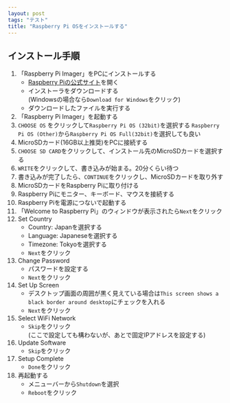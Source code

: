 ```yaml
---
layout: post
tags: "テスト"
title: "Raspberry Pi OSをインストールする"
---
```


## インストール手順
1. 「Raspberry Pi Imager」をPCにインストールする
   * [Raspberry Piの公式サイト](https://www.raspberrypi.org/downloads/)を開く
   * インストーラをダウンロードする  
     (Windowsの場合なら`Download for Windows`をクリック)
   * ダウンロードしたファイルを実行する 
1. 「Raspberry Pi Imager」を起動する
1. `CHOOSE OS` をクリックして`Raspberry Pi OS (32bit)`を選択する
   `Raspberry Pi OS (Other)`から`Raspberry Pi OS Full(32bit)`を選択しても良い
1. MicroSDカード(16GB以上推奨)をPCに接続する
1. `CHOOSE SD CARD`をクリックして、インストール先のMicroSDカードを選択する
1. `WRITE`をクリックして、書き込みが始まる。20分くらい待つ
1. 書き込みが完了したら、`CONTINUE`をクリックし、MicroSDカードを取り外す
1. MicroSDカードをRaspberry Piに取り付ける
1. Raspberry Piにモニター、キーボード、マウスを接続する
1. Raspberry Piを電源につないで起動する
1. 「Welcome to Raspberry Pi」のウィンドウが表示されたら`Next`をクリック
1. Set Country
   * Country: Japanを選択する
   * Language: Japaneseを選択する
   * Timezone: Tokyoを選択する
   * `Next`をクリック
1. Change Password
   * パスワードを設定する
   * `Next`をクリック
1. Set Up Screen
   * デスクトップ画面の周囲が黒く見えている場合は`This screen shows a black border around desktop`にチェックを入れる
   * `Next`をクリック
1. Select WiFi Network
   * `Skip`をクリック  
     (ここで設定しても構わないが、あとで固定IPアドレスを設定する)
1. Update Software
   * `Skip`をクリック
1. Setup Complete
   * `Done`をクリック
1. 再起動する
   * メニューバーから`Shutdown`を選択
   * `Reboot`をクリック
